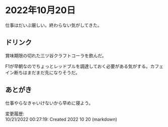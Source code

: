 # 2022年10月20日

仕事はだいぶ厳しい。終わらない気がしてきた。

## ドリンク

賞味期限の切れた三ツ谷クラフトコーラを飲んだ。

F1が早朝なのでちょっとレッドブルを調達しておく必要がある気がする。カフェイン断ちはまだまだ先になりそうだ。

## あとがき

仕事やらなきゃいけないから早めに寝よう。

変更履歴:  
10/21/2022 00:27:19: Created 2022 10 20 (markdown)  
